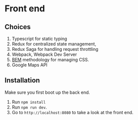# Front end 

## Choices

1. Typescript for static typing
2. Redux for centralized state management,
3. Redux Saga for handling request throttling
4. Webpack, Webpack Dev Server
5. [BEM](http://getbem.com/) methodology for managing CSS.
6. Google Maps API

## Installation 

Make sure you first boot up the back end.

1. Run `npm install`
3. Run `npm run dev`. 
4. Go to `http://localhost:8080` to take a look at the front end.


